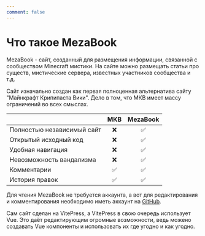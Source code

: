 ```yaml
---
comment: false
---
```


# Что такое MezaBook
MezaBook - сайт, созданный для размещения информации, связанной с сообществом Minecraft мистики.
На сайте можно размещать статьи про существ, мистические сервера, известных участников сообщества и т.д.

Сайт изначально создан как первая полноценная альтернатива сайту "Майнкрафт Крипипаста Вики".
Дело в том, что МКВ имеет массу ограничений во всех смыслах.

|                            |        МКВ         |      MezaBook      |
|----------------------------|:------------------:|:------------------:|
| Полностью независимый сайт |        :x:         | :white_check_mark: |
| Открытый исходный код      |        :x:         | :white_check_mark: |
| Удобная навигация          |        :x:         | :white_check_mark: |
| Невозможность вандализма   |        :x:         | :white_check_mark: |
| Комментарии                | :white_check_mark: | :white_check_mark: |
| История правок             | :white_check_mark: | :white_check_mark: |

Для чтения MezaBook не требуется аккаунта, а вот для редактирования и комментирования
необходимо иметь аккаунт на [GitHub](https://github.com).

Сам сайт сделан на VitePress, а VitePress в свою очередь использует Vue. Это даёт редактирующим
огромные возможности, ведь можено создавать Vue компоненты и использовать их где угодно и как угодно.